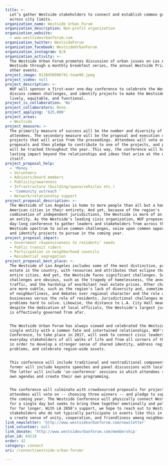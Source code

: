 ```yaml
---
title: >-
  Let’s gather Westside stakeholders to connect and establish common ground
  across city limits.
organization_name: Westside Urban Forum
organization_description: Non-profit organization
organization_website:
  - www.westsideurbanforum.com
organization_twitter: WestsideForum
organization_facebook: WestsideUrbanForum
organization_instagram: N/A
organization_activity: >-
  The Westside Urban Forum promotes discussion of urban issues on Los Angeles'
  Westside through a monthly breakfast series, the annual Westside Prize, and
  other events.
project_image: 0138450996741-team90.jpeg
project_video: null
project_description: >-
  WUF will sponsor a first-ever one-day conference to celebrate the Westside,
  discuss common challenges, and identify projects to make the Westside more
  lively, equitable, and functional.
project_is_collaboration: 'No'
project_collaborators: None.
project_applying: '$25,000'
project_areas:
  - Westside
project_measure: >-
  The primarily measure of success will be the number and diversity of
  attendees. The secondary measure will be the proposal and execution of three
  projects that will arise from the proceedings. Attendees will vote on project
  proposals and then pledge to contribute to one of the projects, and progress
  will be tracked throughout the year. This way, the conference will have a
  lasting impact beyond the relationships and ideas that arise at the event
  itself.
project_proposal_help:
  - 'Money '
  - Volunteers
  - Advisors/board members
  - Publicity/awareness
  - Infrastructure (building/space/vehicles etc.)
  - 'Community outreach '
  - Network/relationship support
project_proposal_description: >-
  The Westside of Los Angeles is home to more people than all but a handful of
  American cities in their entirety. And yet, because of the region's
  combination of independent jurisdictions, the Westside is more of an idea than
  an entity. As the Westside's leading civic organization, WUF proposes a
  day-long conference to gather leaders and stakeholders from across the
  Westside spectrum to solve common challenges, seize upon common opportunities,
  and identify projects to pursue in the coming year.
project_proposal_impact:
  - Government responsiveness to residents’ needs
  - Public transit riders
  - Participation in neighborhood councils
  - Residential segregation
project_proposal_best_place: >-
  The Westside of Los Angeles includes some of the most distinctive, prized real
  estate in the country, with resources and attributes that eclipse those of
  entire cities. And yet, the Westside faces significant challenges. Some
  challenges are obvious, such as the tragedy of homelessness, the annoyance of
  traffic, and the hardship of exorbitant real estate prices. Other challenges
  are more subtle, such as the region's lack of diversity and, sometimes, lack
  of neighborliness, and debates over regional character and the role of
  businesses versus the role of residents. Jurisdictional challenges make these
  problems hard to solve. Likewise, the distance to L.A. City Hall means that,
  despite the dedication of local officials, the Westside's largest jurisdiction
  is effectively governed from afar. 


  The Westside Urban Forum has always viewed and celebrated the Westside as a
  single entity with a common fate and intertwined relationships. WUF's Westside
  Conference, to take place in 2017, will seek to connect civic leaders and
  everyday stakeholders of all walks of life and from all corners of the region
  in order to develop a stronger sense of shared identity, address region-wide
  problems, and celebrate region-wide assets. 


  This conference will include traditional and nontraditional components. The
  former will include keynote speeches and panel discussions with local leaders.
  The latter will include 'un-conference' sessions in which attendees set their
  own agendas and create their own programming. 


  The conference will culminate with crowdsourced proposals for projects that
  attendees will vote on -- choosing three winners -- and pledge to support in
  the coming year. The Westside Conference will physically connect Westsiders
  for a single day but seeks to bring them together emotionally and politically
  for far longer. With LA 2050's support, we hope to reach out to Westside
  stakeholders who do not typically participate in events like this in order to
  a create sense of unity, cooperation, and friendliness among neighbors.
link_newsletter: 'http://www.westsideurbanforum.com/newsletter'
link_volunteer: null
link_donate: 'http://www.westsideurbanforum.com/membership'
plan_id: 84218
order: 42
category: connect
uri: /connect/westside-urban-forum/

---
```

